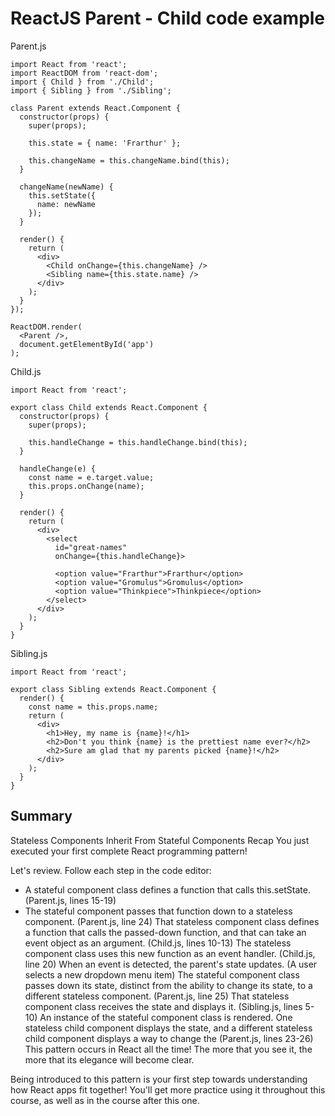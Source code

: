 # ReactJS Parent - Child code example

Parent.js
```
import React from 'react';
import ReactDOM from 'react-dom';
import { Child } from './Child';
import { Sibling } from './Sibling';

class Parent extends React.Component {
  constructor(props) {
    super(props);

    this.state = { name: 'Frarthur' };

    this.changeName = this.changeName.bind(this);
  }

  changeName(newName) {
    this.setState({
      name: newName
    });
  }

  render() {
    return (
      <div>
        <Child onChange={this.changeName} />
        <Sibling name={this.state.name} />
      </div>
    );
  }
});

ReactDOM.render(
  <Parent />,
  document.getElementById('app')
);
```

Child.js
```
import React from 'react';

export class Child extends React.Component {
  constructor(props) {
    super(props);

    this.handleChange = this.handleChange.bind(this);
  }

  handleChange(e) {
    const name = e.target.value;
    this.props.onChange(name);
  }

  render() {
    return (
      <div>
        <select
          id="great-names"
          onChange={this.handleChange}>

          <option value="Frarthur">Frarthur</option>
          <option value="Gromulus">Gromulus</option>
          <option value="Thinkpiece">Thinkpiece</option>
        </select>
      </div>
    );
  }
}
```

Sibling.js
```
import React from 'react';

export class Sibling extends React.Component {
  render() {
    const name = this.props.name;
    return (
      <div>
        <h1>Hey, my name is {name}!</h1>
        <h2>Don't you think {name} is the prettiest name ever?</h2>
        <h2>Sure am glad that my parents picked {name}!</h2>
      </div>
    );
  }
}
```

## Summary

Stateless Components Inherit From Stateful Components Recap
You just executed your first complete React programming pattern!

Let's review. Follow each step in the code editor:

 * A stateful component class defines a function that calls this.setState. (Parent.js, lines 15-19)
 * The stateful component passes that function down to a stateless component. (Parent.js, line 24)
That stateless component class defines a function that calls the passed-down function, and that can take an event object as an argument. (Child.js, lines 10-13)
The stateless component class uses this new function as an event handler. (Child.js, line 20)
When an event is detected, the parent's state updates. (A user selects a new dropdown menu item)
The stateful component class passes down its state, distinct from the ability to change its state, to a different stateless component. (Parent.js, line 25)
That stateless component class receives the state and displays it. (Sibling.js, lines 5-10)
An instance of the stateful component class is rendered. One stateless child component displays the state, and a different stateless child component displays a way to change the (Parent.js, lines 23-26)
This pattern occurs in React all the time! The more that you see it, the more that its elegance will become clear.

Being introduced to this pattern is your first step towards understanding how React apps fit together! You'll get more practice using it throughout this course, as well as in the course after this one.
